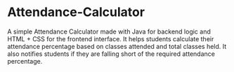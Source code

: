 # Attendance-Calculator
A simple Attendance Calculator made with Java for backend logic and HTML + CSS for the frontend interface. It helps students calculate their attendance percentage based on classes attended and total classes held. It also notifies students if they are falling short of the required attendance percentage.  
